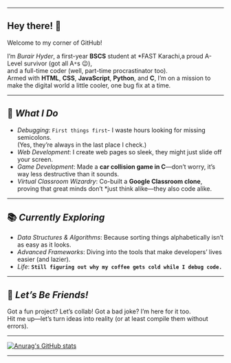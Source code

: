 <!--
**burair-hyder/burair-hyder** is a ✨ _special_ ✨ repository because its `README.md` (this file) appears on your GitHub profile.
-->

---

## Hey there! 👋  

Welcome to my corner of GitHub!  

I’m *Burair Hyder*, a first-year **BSCS** student at *FAST Karachi,a proud A-Level survivor (got all A`*`s 😉), <br>
and a full-time coder (well, part-time procrastinator too).<br>
Armed with **HTML**, **CSS**, **JavaScript**, **Python**, and **C**, I’m on a mission to make the digital world a little cooler, one bug fix at a time.  

---

## 🚀 *What I Do*  
- *Debugging*: `First things first`- I waste hours looking for missing semicolons.<br> (Yes, they’re always in the last place I check.)  
- *Web Development*: I create web pages so sleek, they might just slide off your screen.  
- *Game Development*: Made a **car collision game in C**—don’t worry, it’s way less destructive than it sounds.  
- *Virtual Classroom Wizardry*: Co-built a **Google Classroom clone**, <br> proving that great minds don’t *just think alike—they also code alike.  

---

## 📚 *Currently Exploring*  
- *Data Structures & Algorithms*: Because sorting things alphabetically isn’t as easy as it looks.  
- *Advanced Frameworks*: Diving into the tools that make developers’ lives easier (and lazier).  
- *Life*: **`Still figuring out why my coffee gets cold while I debug code.`**

---

## 🤝 *Let’s Be Friends!*  
Got a fun project? Let’s collab! Got a bad joke? I’m here for it too. <Br>Hit me up—let’s turn ideas into reality (or at least compile them without errors).

---

[![Anurag's GitHub stats](https://github-readme-stats.vercel.app/api?username=burair-hyder)](https://github.com/anuraghazra/github-readme-stats)
****
